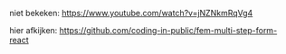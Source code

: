 niet bekeken: https://www.youtube.com/watch?v=jNZNkmRqVg4

hier afkijken: https://github.com/coding-in-public/fem-multi-step-form-react
